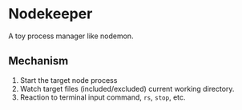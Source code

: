 # Nodekeeper

A toy process manager like nodemon.

## Mechanism

1. Start the target node process
1. Watch target files (included/excluded) current working directory.
1. Reaction to terminal input command, `rs`, `stop`, etc.
